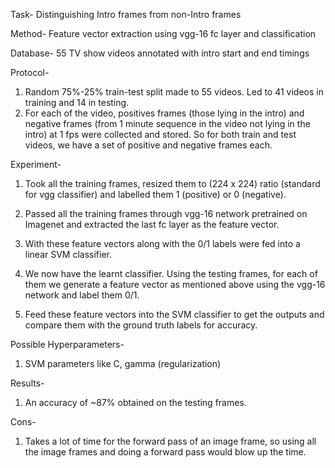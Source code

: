 Task- Distinguishing Intro frames from non-Intro frames

Method- Feature vector extraction using vgg-16 fc layer and classification

Database- 55 TV show videos annotated with intro start and end timings

Protocol-
1) Random 75%-25% train-test split made to 55 videos. Led to 41 videos in training and 14 in testing.
2) For each of the video, positives frames (those lying in the intro) and negative frames (from 1 minute sequence in the video not lying in the intro) at 1 fps were collected and stored. So for both train and test videos, we have a set of positive and negative frames each.

Experiment- 
1) Took all the training frames, resized them to (224 x 224) ratio (standard for vgg classifier) and labelled them 1 (positive) or 0 (negative).
2) Passed all the training frames through vgg-16 network pretrained on Imagenet and extracted the last fc layer as the feature vector.
3) With these feature vectors along with the 0/1 labels were fed into a linear SVM classifier.

4) We now have the learnt classifier. Using the testing frames, for each of them we generate a feature vector as mentioned above using the vgg-16 network and label them 0/1.
5) Feed these feature vectors into the SVM classifier to get the outputs and compare them with the ground truth labels for accuracy.

Possible Hyperparameters-
1) SVM parameters like C, gamma (regularization)

Results-
1) An accuracy of ~87% obtained on the testing frames.

Cons-
1) Takes a lot of time for the forward pass of an image frame, so using all the image frames and doing a forward pass would blow up the time.

